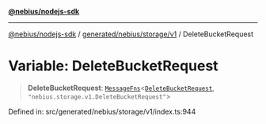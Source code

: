 [**@nebius/nodejs-sdk**](../../../../../README.md)

***

[@nebius/nodejs-sdk](../../../../../README.md) / [generated/nebius/storage/v1](../README.md) / DeleteBucketRequest

# Variable: DeleteBucketRequest

> **DeleteBucketRequest**: [`MessageFns`](../../../../../runtime/protos/core/interfaces/MessageFns.md)\<[`DeleteBucketRequest`](../interfaces/DeleteBucketRequest.md), `"nebius.storage.v1.DeleteBucketRequest"`\>

Defined in: src/generated/nebius/storage/v1/index.ts:944
